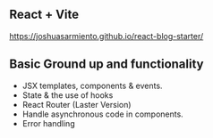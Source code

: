 ## React + Vite

https://joshuasarmiento.github.io/react-blog-starter/

## Basic Ground up and functionality

- JSX templates, components & events. 
- State & the use of hooks 
- React Router (Laster Version)
- Handle asynchronous code in components.
- Error handling